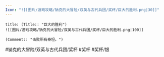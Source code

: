 ```yaml
---
Icon: "![[图片/游戏攻略/钠克的大冒险/双英与古代兵团/奖杯/巨大的胜利.png|30]]"
---
```

```ad-common-silver-trophy
title: (Title:: "巨大的胜利")
![[图片/游戏攻略/钠克的大冒险/双英与古代兵团/奖杯/巨大的胜利.png|100]]

(Comment:: "击败所有泰坦。")
```

#钠克的大冒险/双英与古代兵团/奖杯 #奖杯 #奖杯/银
